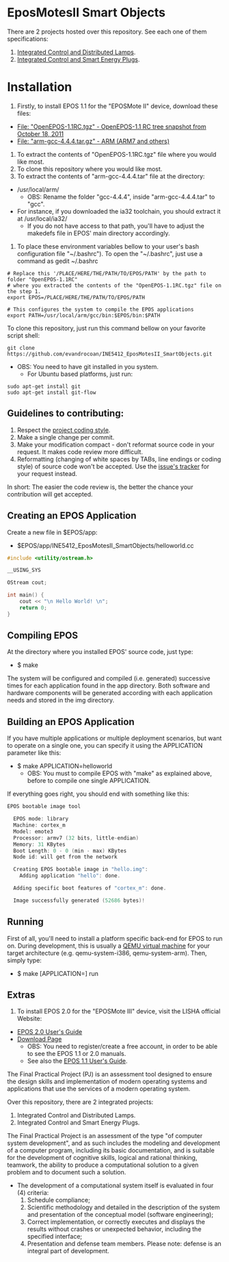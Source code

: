 # EposMotesII Smart Objects

There are 2 projects hosted over this repository. See each one of them specifications:

1. [Integrated Control and Distributed Lamps](Lamps_Project).
1. [Integrated Control and Smart Energy Plugs](EPOS_MotesII_Plugs).



# Installation

1. Firstly, to install EPOS 1.1 for the "EPOSMote II" device, download these files:
  * [File: "OpenEPOS-1.1RC.tgz" - OpenEPOS-1.1 RC tree snapshot from October 18, 2011](http://epos.lisha.ufsc.br/dl95)
  * [File: "arm-gcc-4.4.4.tar.gz" - ARM (ARM7 and others)](http://epos.lisha.ufsc.br/dl88)
1. To extract the contents of "OpenEPOS-1.1RC.tgz" file where you would like most.
1. To clone this repository where you would like most.
1. To extract the contents of "arm-gcc-4.4.4.tar" file at the directory:
  * /usr/local/arm/
    * OBS: Rename the folder "gcc-4.4.4", inside "arm-gcc-4.4.4.tar" to "gcc".
  * For instance, if you downloaded the ia32 toolchain, you should extract it at /usr/local/ia32/
    * If you do not have access to that path, you'll have to adjust the makedefs file in EPOS' 
    main directory accordingly.
1. To place these environment variables bellow  to your user's bash configuration file "~/.bashrc").
To open the "~/.bashrc", just use a command as gedit ~/.bashrc
```
# Replace this '/PLACE/HERE/THE/PATH/TO/EPOS/PATH' by the path to folder "OpenEPOS-1.1RC"
# where you extracted the contents of the "OpenEPOS-1.1RC.tgz" file on the step 1.
export EPOS=/PLACE/HERE/THE/PATH/TO/EPOS/PATH

# This configures the system to compile the EPOS applications
export PATH=/usr/local/arm/gcc/bin:$EPOS/bin:$PATH
```

To clone this repository, just run this command bellow on your favorite script shell:
```
git clone https://github.com/evandrocoan/INE5412_EposMotesII_SmartObjects.git
```
* OBS: You need to have git installed in you system.
  * For Ubuntu based platforms, just run:
```
sudo apt-get install git
sudo apt-get install git-flow
```



## Guidelines to contributing:

1. Respect the [project coding style](CONTRIBUTING.md).
1. Make a single change per commit.
1. Make your modification compact - don't reformat source code in your request. It makes code 
review more difficult.
1. Reformatting (changing of white spaces by TABs, line endings or coding style) of source code 
won't be accepted. Use the [issue's tracker](https://github.com/evandrocoan/INE5412_EposMotesII_SmartObjects/issues) for your request instead.

In short: The easier the code review is, the better the chance your contribution will get accepted.



## Creating an EPOS Application

Create a new file in $EPOS/app:
* $EPOS/app/INE5412_EposMotesII_SmartObjects/helloworld.cc

```cpp
#include <utility/ostream.h>

__USING_SYS

OStream cout;

int main() {
    cout << "\n Hello World! \n";
    return 0;
}
```



## Compiling EPOS

At the directory where you installed EPOS' source code, just type:
* $ make

The system will be configured and compiled (i.e. generated) successive times for each 
application found in the app directory. Both software and hardware components will be 
generated according with each application needs and stored in the img directory.



## Building an EPOS Application
If you have multiple applications or multiple deployment scenarios, but want to operate 
on a single one, you can specify it using the APPLICATION parameter like this:
* $ make APPLICATION=helloworld
  * OBS: You must to compile EPOS with "make" as explained above,
before to compile one single APPLICATION.

If everything goes right, you should end with something like this:
```cpp
EPOS bootable image tool

  EPOS mode: library
  Machine: cortex_m
  Model: emote3
  Processor: armv7 (32 bits, little-endian)
  Memory: 31 KBytes
  Boot Length: 0 - 0 (min - max) KBytes
  Node id: will get from the network

  Creating EPOS bootable image in "hello.img":
    Adding application "hello": done.

  Adding specific boot features of "cortex_m": done.

  Image successfully generated (52686 bytes)!
```



## Running

First of all, you'll need to install a platform specific back-end for
EPOS to run on. During development, this is usually a
[QEMU virtual machine](http://www.qemu.org/) for your target architecture
(e.g. qemu-system-i386, qemu-system-arm). Then, simply type:
* $ make [APPLICATION=<application>] run



## Extras
1. To install EPOS 2.0 for the "EPOSMote III" device, visit the LISHA official Website:
  * [EPOS 2.0 User's Guide](http://epos.lisha.ufsc.br/EPOS+2+User+Guide)
  * [Download Page](http://epos.lisha.ufsc.br/EPOS+Software)
    * OBS: You need to register/create a free account, in order to be able to see the EPOS 1.1 
    or 2.0 manuals.
    * See also the [EPOS 1.1 User's Guide](http://epos.lisha.ufsc.br/EPOS+User+Guide).


The Final Practical Project (PJ) is an assessment tool designed to ensure the design skills and 
implementation of modern operating systems and applications that use the services of a modern 
operating system.

Over this repository, there are 2 integrated projects:

1. Integrated Control and Distributed Lamps.
1. Integrated Control and Smart Energy Plugs.

The Final Practical Project is an assessment of the type "of computer system development", and as
such includes the modeling and development of a computer program, including its basic
documentation, and is suitable for the development of cognitive skills, logical and rational
thinking, teamwork, the ability to produce a computational solution to a given problem and to
document such a solution.

* The development of a computational system itself is evaluated in four (4) criteria:
  1. Schedule compliance;
  1. Scientific methodology and detailed in the description of the system and presentation of the
  conceptual model (software engineering);
  1. Correct implementation, or correctly executes and displays the results without crashes or 
  unexpected behavior, including the specified interface;
  1. Presentation and defense team members. Please note: defense is an integral part of development.
